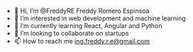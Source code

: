 - 👋 Hi, I’m @FreddyRE Freddy Romero Espinsoa
- 👀 I’m interested in web development and machine learning
- 🌱 I’m currently learning React, Angular and Python
- 💞️ I’m looking to collaborate on startups
- 📫 How to reach me ing.freddy.r.e@gmail.com

<!---
FreddyRE/FreddyRE is a ✨ special ✨ repository because its `README.md` (this file) appears on your GitHub profile.
You can click the Preview link to take a look at your changes.
--->
